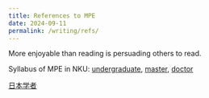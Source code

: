 ```yaml
---
title: References to MPE
date: 2024-09-11
permalink: /writing/refs/
---
```


More enjoyable than reading is persuading others to read.

Syllabus of MPE in NKU: [undergraduate](http://xishanyu2.github.io/files/MPE_syllabus_undergraduate.pdf), [master](http://xishanyu2.github.io/files/MPE_syllabus_master.pdf), [doctor](http://xishanyu2.github.io/files/MPE_syllabus_doctor.pdf)

[日本学者](http://xishanyu2.github.io//_writing/refs/日本学者.md)

